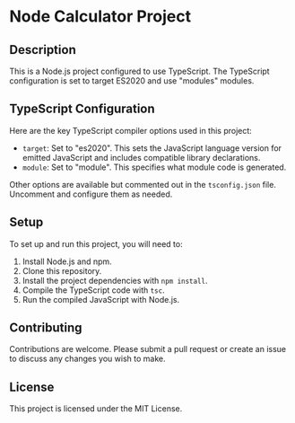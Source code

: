 # Node Calculator Project

## Description

This is a Node.js project configured to use TypeScript. The TypeScript configuration is set to target ES2020 and use "modules" modules.

## TypeScript Configuration

Here are the key TypeScript compiler options used in this project:

- `target`: Set to "es2020". This sets the JavaScript language version for emitted JavaScript and includes compatible library declarations.
- `module`: Set to "module". This specifies what module code is generated.

Other options are available but commented out in the `tsconfig.json` file. Uncomment and configure them as needed.

## Setup

To set up and run this project, you will need to:

1. Install Node.js and npm.
2. Clone this repository.
3. Install the project dependencies with `npm install`.
4. Compile the TypeScript code with `tsc`.
5. Run the compiled JavaScript with Node.js.

## Contributing

Contributions are welcome. Please submit a pull request or create an issue to discuss any changes you wish to make.

## License

This project is licensed under the MIT License.
